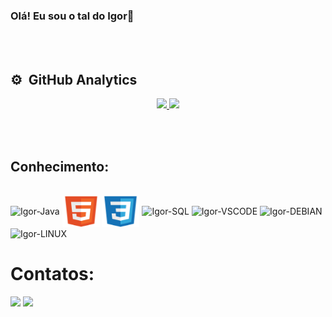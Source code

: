 ### Olá! Eu sou o tal do Igor👋


<br><br>

## ⚙️ &nbsp;GitHub Analytics

<div align="center">
  <a href="https://github.com/idlopesdev54">
  <img height="180em" src="https://github-readme-stats.vercel.app/api?username=idlopesdev54&show_icons=true&theme=midnight-purple&include_all_commits=true&count_private=true"/>
  <img height="180em" src="https://github-readme-stats.vercel.app/api/top-langs/?username=idlopesdev54&layout=compact&langs_count=7&theme=midnight-purple"/></a>
</div>


<br><br>

  
  ## Conhecimento:
  <div aligfn="center" style="display: inline_block"><br>
  <img align="center" alt="Igor-Java" height="50" width="60" src="https://cdn.jsdelivr.net/gh/devicons/devicon/icons/java/java-original-wordmark.svg"> <a/>
  <img align="center" alt="Igor-HTML" height="50" width="60" src="https://raw.githubusercontent.com/devicons/devicon/master/icons/html5/html5-original.svg">
  <img align="center" alt="Igor-CSS" height="50" width="60" src="https://raw.githubusercontent.com/devicons/devicon/master/icons/css3/css3-original.svg"> 
  <img align="center" alt="Igor-SQL" height="50" width="60" src="https://cdn.jsdelivr.net/gh/devicons/devicon/icons/oracle/oracle-original.svg">
  <img align="center" alt="Igor-VSCODE" height="50" width="60" src="https://cdn.jsdelivr.net/gh/devicons/devicon/icons/vscode/vscode-original-wordmark.svg">
  <img align="center" alt="Igor-DEBIAN" height="50" width="60" src="https://cdn.jsdelivr.net/gh/devicons/devicon/icons/debian/debian-plain-wordmark.svg">
  <img align="center" alt="Igor-LINUX" height="50" width="60" src="https://cdn.jsdelivr.net/gh/devicons/devicon/icons/linux/linux-original.svg">
 
     
  </div>
  
  # Contatos:
  <a href = "mailto:lfcomputadores@outlook.pt"><img src="https://img.shields.io/badge/-Gmail-%23333?style=for-the-badge&logo=gmail&logoColor=white" target="_blank"></a>
  <a href="https://www.linkedin.com/in/igorlopesdev180" target="_blank"><img src="https://img.shields.io/badge/-LinkedIn-%230077B5?style=for-the-badge&logo=linkedin&logoColor=white" target="_blank"></a>
    </div>
    
    
      
  


<!--
**idlopesdev54/idlopesdev54** is a ✨ _special_ ✨ repository because its `README.md` (this file) appears on your GitHub profile.

Here are some ideas to get you started:

- 🔭 Atualmente trabalhando como FreeLance
- 🌱 I’m currently learning ...
- 👯 I’m looking to collaborate on ...
- 🤔 I’m looking for help with ...
- 💬 Ask me about ...
- 📫 How to reach me: ...
- 😄 Pronouns: ...
- ⚡ Fun fact: ...
-->
